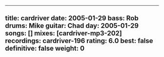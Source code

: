 
---
title: cardriver
date: 2005-01-29
bass:	Rob
drums:	Mike
guitar:	Chad
day: 2005-01-29
songs: []
mixes: [cardriver-mp3-202]
recordings: cardriver-196
rating: 6.0
best: false
definitive: false
weight: 0
---
